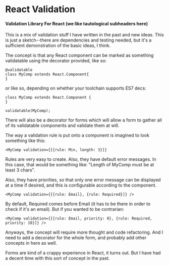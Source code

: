 # React Validation
#### Validation Library For React (we like tautological subheaders here)

This is a mix of validation stuff I have written in the past and new ideas. This is just a sketch--there are dependencies and testing needed, but it's a sufficient demonstration of the basic
ideas, I think.

The concept is that any React component can be marked as something validatable using the decorator provided, like so:

```
@validatable
class MyComp extends React.Component{
}
```

or like so, depending on whether your toolchain supports ES7 decs:

```
class MyComp extends React.Component {
}

validatable(MyComp);
```

There will also be a decorator for forms which will allow a form to gather all of its validatable components and validate them at will.

The way a validation rule is put onto a component is imagined to look something like this:

```
<MyComp validation={[{rule: Min, length: 3}]}
```

Rules are very easy to create. Also, they have default error messages. In this case, that would be something like: "Length of MyComp must be at least 3 chars".

Also, they have priorities, so that only one error message can be displayed at a time if desired, and this is configurable according to the component.

```
<MyComp validation={[{rule: Email}, {rule: Required}]} />
```

By default, Required comes before Email (it has to be there in order to check if it's an email). But if you wanted to be contrarian:

```
<MyComp validation={[{rule: Email, priority: 0}, {rule: Required, priority: 10}]} />
```

Anyways, the concept will require more thought and code refactoring. And I need to add a decorator for the whole form, and probably add other concepts in here as well. 

Forms are kind of a crappy experience in React, it turns out. But I have had a decent time with this sort of concept in the past.

